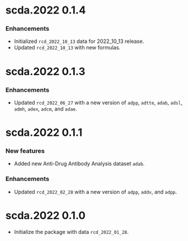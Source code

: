 # scda.2022 0.1.4

### Enhancements

* Initialized `rcd_2022_10_13` data for 2022_10_13 release.
* Updated `rcd_2022_10_13` with new formulas.

# scda.2022 0.1.3

### Enhancements

* Updated `rcd_2022_06_27` with a new version of `adpp`, `adtte`, `adab`, `adsl`, `admh`, `adex`, `adcm`, and `adae`.

# scda.2022 0.1.1

### New features 

* Added new Anti-Drug Antibody Analysis dataset `adab`.

### Enhancements
  
  * Updated `rcd_2022_02_28` with a new version of `adpp`, `addv`, and `adpp`.

# scda.2022 0.1.0

* Initialize the package with data `rcd_2022_01_28`.
